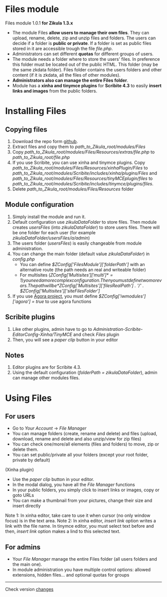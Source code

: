 Files module
============
Files module 1.0.1 **for Zikula 1.3.x**

  - The module Files **allow users to manage their own files**. They can upload, rename, delete, zip and unzip files and folders. The users can decide if a folder is **public or private**. If a folder is set as public files stored in it are accessible trough the file *file.php*.
  - Administrators can set different **quotas** for different groups of users.
  - The module needs a folder where to store the users' files. In preference this folder must be located out of the public HTML. This folder (may be the same zkdata folder). Files folder contains the users folders and other content (if it is zkdata, all the files of other modules).
  - **Administrators also can manage the entire Files folder**.
  - Module has a **xinha and tinymce plugins** for **Scribite 4.3** to easily **insert links and images** from the public folders.

Installing Files
================

Copying files
-------------

  1. Download the repo form [github](https://github.com/zikula-modules/Files/archive/master.zip).
  2. Extract files and copy them to *path_to_Zikula_root/modules/Files*
  3. Copy *path_to_Zikula_root/modules/Files/Resources/extras/file.php* to *path_to_Zikula_root/file.php*
  4. If you use Scribite, you can use xinha and tinymce plugins. Copy *path_to_Zikula_root/modules/Files/Resources/xinhaPlugin/Files* to  *path_to_Zikula_root/modules/Scribite/includes/xinha/plugins/Files* and *path_to_Zikula_root/modules/Files/Resources/tinyMCEplugin/files* to  *path_to_Zikula_root/modules/Scribite/includes/tinymce/plugins/files*.
  5. Delete *path_to_Zikula_root/modules/Files/Resources* folder

Module configuration
--------------------

  1. Simply install the module and run it.
  2. Default configuration use *zikulaDataFolder* to store files. Then module creates *usersFiles* (into *zikulaDataFolder*) to store users files. There will be one folder for each user (for example *zikulaDataFolder/usersFiles/a/admin*)
  3. The users folder (*usersFiles*) is easily changeable from module administration.
  4. You can change the main folder (default value *zikulaDataFolder*) in *config.php*
      - You can define *$ZConfig['FilesModule']['folderPath']* with an alternative route (the path needs an real and writeable folder)
      - For multisites (*$ZConfig['Multisites']['multi']* = 1) you need a more complex configuration. Then you must define two more vars. The path will be *$ZConfig['Multisites']['filesRealPath'] . '/' . $ZConfig['Multisites']['siteFilesFolder']*
  5. If you use [Àgora project](https://github.com/projectestac/agora), you must define *$ZConfig['iwmodules']['agora'] = true* to use agora functions

Scribite plugins
------------------

  1. Like other plugins, admin have to go to *Administration-Scribite-EditorConfig-Xinha/TinyMCE* and check *Files* plugin
  2. Then, you will see a *paper clip* button in your editor

Notes
-----

  1. Editor plugins are for Scribite 4.3.
  2. Using the default configuration (*folderPath = zikulaDataFolder*), admin can manage other modules files.

Using Files
===========
For users
---------
  - Go to *Your Account* -> *File Manager*
  - You can manage folders (create, rename and delete) and files (upload, download, rename and delete and also unzip/view for zip files)
  - You can check one/more/all elements (files and folders) to move, zip or delete them.
  - You can set public/private all your folders (except your root folder, private by default)

  (Xinha plugin)
  - Use the *paper clip* button in your editor.
  - In the modal dialog, you have all the *File Manager* functions
  - In your public folders, you simply click to insert links or images, copy or goto URLs
  - You can make a thumbnail from your pictures, change their size and insert directly

  Note 1: In xinha editor, take care to use it when cursor (no only window focus) is in the text area.
  Note 2: In xinha editor, *insert link* option writes a link with the file name. In tinymce editor, you must select text before and then, *insert link* option makes a lind to this selected text.

For admins
----------
  - Your *File Manager*  manage the entire Files folder (all users folders and the main one).
  - In module administration you have multiple control options: allowed extensions, hidden files... and optional quotas for groups

--------
Check version [changes](docs/changes.md)
